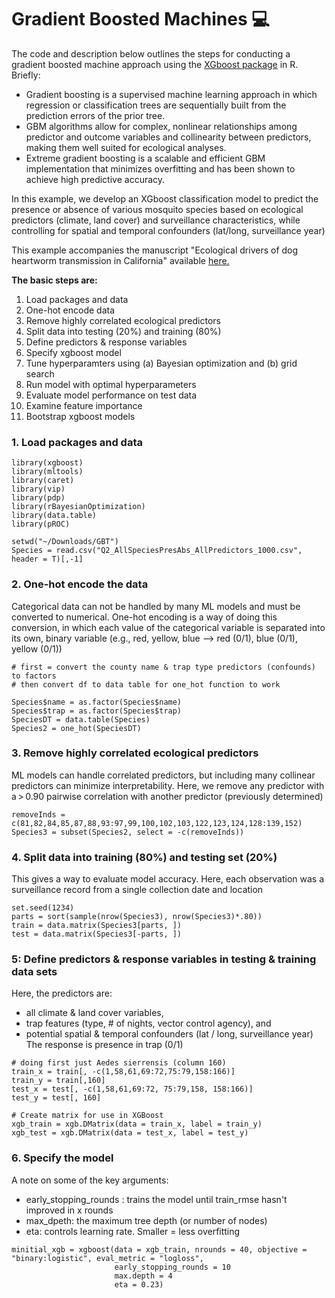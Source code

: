 # Gradient Boosted Machines 💻

The code and description below outlines the steps for conducting a gradient boosted machine approach using the [XGboost package](https://xgboost.readthedocs.io/en/stable/python/) in R.
Briefly: 
- Gradient boosting is a supervised machine learning approach in which regression or classification trees are sequentially built from the prediction errors of the prior tree. 
- GBM algorithms allow for complex, nonlinear relationships among predictor and outcome variables and collinearity between predictors, making them well suited for ecological analyses.
- Extreme gradient boosting is a scalable and efficient GBM implementation that minimizes overfitting and has been shown to achieve high predictive accuracy.

In this example, we develop an XGboost classification model to predict the presence or absence of various mosquito species based on ecological predictors (climate, land cover) and surveillance characteristics, while controlling for spatial and temporal confounders (lat/long, surveillance year)

This example accompanies the manuscript "Ecological drivers of dog heartworm transmission in California" available [here.](https://link.springer.com/article/10.1186/s13071-022-05526-x#Sec2)

**The basic steps are:**

1. Load packages and data
2. One-hot encode data
3. Remove highly correlated ecological predictors
4. Split data into testing (20%) and training (80%)
5. Define predictors & response variables
6. Specify xgboost model
7. Tune hyperparamters using (a) Bayesian optimization and (b) grid search
8. Run model with optimal hyperparameters
9. Evaluate model performance on test data
10. Examine feature importance
11. Bootstrap xgboost models

### 1. Load packages and data ###
```
library(xgboost)
library(mltools)
library(caret)
library(vip)
library(pdp)
library(rBayesianOptimization)
library(data.table)
library(pROC) 

setwd("~/Downloads/GBT")
Species = read.csv("Q2_AllSpeciesPresAbs_AllPredictors_1000.csv", header = T)[,-1]
```

### 2. One-hot encode the data ###

Categorical data can not be handled by many ML models and must be converted to numerical. One-hot encoding is a way of doing this conversion, in which each value of the categorical variable is separated into its own, binary variable (e.g., red, yellow, blue --> red (0/1), blue (0/1), yellow (0/1))

```
# first = convert the county name & trap type predictors (confounds) to factors
# then convert df to data table for one_hot function to work

Species$name = as.factor(Species$name)
Species$trap = as.factor(Species$trap)
SpeciesDT = data.table(Species)
Species2 = one_hot(SpeciesDT)
```

### 3. Remove highly correlated ecological predictors ###

ML models can handle correlated predictors, but including many collinear predictors can minimize interpretability.
Here, we remove any predictor with a > 0.90 pairwise correlation with another predictor (previously determined)
```
removeInds = c(81,82,84,85,87,88,93:97,99,100,102,103,122,123,124,128:139,152)
Species3 = subset(Species2, select = -c(removeInds))
```

### 4. Split data into training (80%) and testing set (20%) ###
This gives a way to evaluate model accuracy. Here, each observation was a surveillance record from a single collection date and location
```
set.seed(1234)
parts = sort(sample(nrow(Species3), nrow(Species3)*.80))
train = data.matrix(Species3[parts, ])
test = data.matrix(Species3[-parts, ])
```

### 5: Define predictors & response variables in testing & training data sets ###

Here, the predictors are:
- all climate & land cover variables, 
- trap features (type, # of nights, vector control agency), and
- potential spatial & temporal confounders (lat / long, surveillance year)
The response is presence in trap (0/1)

```
# doing first just Aedes sierrensis (column 160)
train_x = train[, -c(1,58,61,69:72,75:79,158:166)]
train_y = train[,160]
test_x = test[, -c(1,58,61,69:72, 75:79,158, 158:166)]
test_y = test[, 160]

# Create matrix for use in XGBoost 
xgb_train = xgb.DMatrix(data = train_x, label = train_y)
xgb_test = xgb.DMatrix(data = test_x, label = test_y)
```

### 6. Specify the model  #### 
A note on some of the key arguments:
- early_stopping_rounds : trains the model until train_rmse hasn't improved in x rounds
- max_dpeth: the maximum tree depth (or number of nodes)
- eta: controls learning rate. Smaller = less overfitting
  
```
minitial_xgb = xgboost(data = xgb_train, nrounds = 40, objective = "binary:logistic", eval_metric = "logloss",
                       early_stopping_rounds = 10
                       max.depth = 4
                       eta = 0.23) 
```
